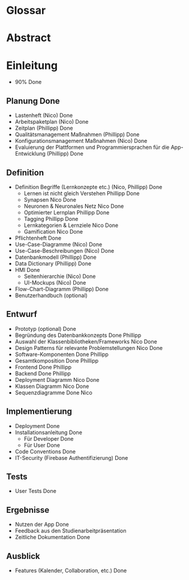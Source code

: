 # Glossar
# Abstract
# Einleitung  
- 90% Done

## Planung Done
- Lastenheft (Nico) Done
- Arbeitspaketplan (Nico) Done
- Zeitplan (Phillipp) Done
- Qualitätsmanagement Maßnahmen (Phillipp) Done
- Konfigurationsmanagement Maßnahmen (Nico) Done
- Evaluierung der Plattformen und Programmiersprachen für die App-Entwicklung (Phillipp) Done

## Definition
- Definition Begriffe (Lernkonzepte etc.) (Nico, Phillipp) Done
  - Lernen ist nicht gleich Verstehen Phillipp Done
  - Synapsen Nico Done
  - Neuronen & Neuronales Netz Nico Done
  - Optimierter Lernplan Phillipp Done
  - Tagging Phillipp Done
  - Lernkategorien & Lernziele Nico Done
  - Gamification Nico Done
- Pflichtenheft Done
- Use-Case-Diagramme (Nico) Done
- Use-Case-Beschreibungen (Nico) Done
- Datenbankmodell (Phillipp) Done
- Data Dictionary (Phillipp) Done
- HMI Done
  - Seitenhierarchie (Nico) Done
  - UI-Mockups (Nico) Done
- Flow-Chart-Diagramm (Phillipp) Done
- Benutzerhandbuch (optional)

## Entwurf
- Prototyp (optional) Done
- Begründung des Datenbankkonzepts Done Phillipp
- Auswahl der Klassenbibliotheken/Frameworks Nico Done
- Design Patterns für relevante Problemstellungen Nico Done
- Software-Komponenten Done Phillipp
- Gesamtkomposition Done Phillipp
- Frontend Done Phillipp
- Backend Done Phillipp
- Deployment Diagramm  Nico Done
- Klassen Diagramm Nico Done
- Sequenzdiagramme Done Nico

## Implementierung
- Deployment Done
- Installationsanleitung Done
  - Für Developer Done
  - Für User Done
- Code Conventions Done
- IT-Security (Firebase Authentifizierung) Done

## Tests
- User Tests Done

## Ergebnisse
- Nutzen der App Done
- Feedback aus den Studienarbeitpräsentation
- Zeitliche Dokumentation Done

## Ausblick
- Features (Kalender, Collaboration, etc.) Done
